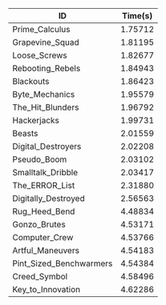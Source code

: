 |ID|Time(s)|
|-|-|
|Prime_Calculus|1.75712|
|Grapevine_Squad|1.81195|
|Loose_Screws|1.82677|
|Rebooting_Rebels|1.84943|
|Blackouts|1.86423|
|Byte_Mechanics|1.95579|
|The_Hit_Blunders|1.96792|
|Hackerjacks|1.99731|
|Beasts|2.01559|
|Digital_Destroyers|2.02208|
|Pseudo_Boom|2.03102|
|Smalltalk_Dribble|2.03417|
|The_ERROR_List|2.31880|
|Digitally_Destroyed|2.56563|
|Rug_Heed_Bend|4.48834|
|Gonzo_Brutes|4.53171|
|Computer_Crew|4.53766|
|Artful_Maneuvers|4.54183|
|Pint_Sized_Benchwarmers|4.54384|
|Creed_Symbol|4.58496|
|Key_to_Innovation|4.62286|

